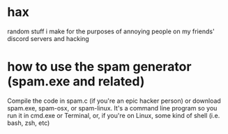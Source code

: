 # hax
random stuff i make for the purposes of annoying people on my friends' discord servers and hacking

# how to use the spam generator (spam.exe and related)
Compile the code in spam.c (if you're an epic hacker person) or download spam.exe, spam-osx, or spam-linux. It's a command line program so you run it in cmd.exe or Terminal, or, if you're on Linux, some kind of shell (i.e. bash, zsh, etc)
